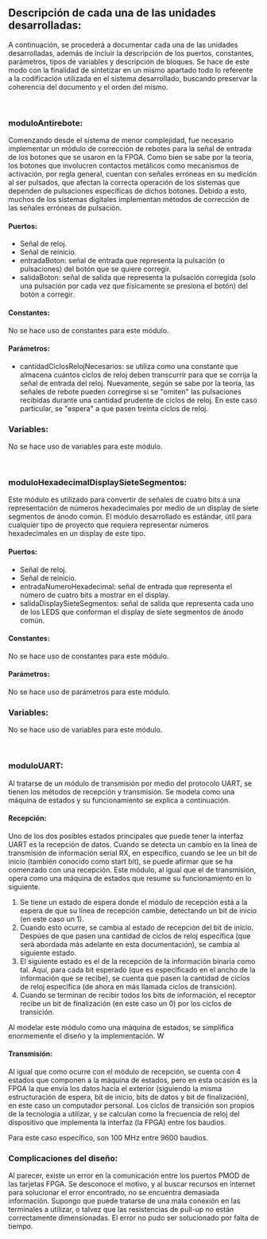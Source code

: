 ## Descripción de cada una de las unidades desarrolladas:
A continuación, se procederá a documentar cada una de las unidades desarrolladas, además de incluir la descripción de los puertos, constantes, parámetros, tipos de variables y descripción de bloques. Se hace de este modo con la finalidad de sintetizar en un mismo apartado todo lo referente a la codificación utilizada en el sistema desarrollado, buscando preservar la coherencia del documento y el orden del mismo.

<br/>


### moduloAntirebote:
Comenzando desde el sistema de menor complejidad, fue necesario implementar un módulo de corrección de rebotes para la señal de entrada de los botones que se usaron en la FPGA. Como bien se sabe por la teoría, los botones que involucren contactos metálicos como mecanismos de activación, por regla general, cuentan con señales erróneas en su medición al ser pulsados, que afectan la correcta operación de los sistemas que dependen de pulsaciones específicas de dichos botones. Debido a esto, muchos de los sistemas digitales implementan métodos de corrección de las señales erróneas de pulsación.

#### Puertos:
* Señal de reloj.
* Señal de reinicio.
* entradaBoton: señal de entrada que representa la pulsación (o pulsaciones) del botón que se quiere corregir.
* salidaBoton: señal de salida que representa la pulsación corregida (solo una pulsación por cada vez que físicamente se presiona el botón) del botón a corregir.

#### Constantes:
No se hace uso de constantes para este módulo.

#### Parámetros:
* cantidadCiclosRelojNecesarios: se utiliza como una constante que almacena cuántos ciclos de reloj deben transcurrir para que se corrija la señal de entrada del reloj. Nuevamente, según se sabe por la teoría, las señales de rebote pueden corregirse si se "omiten" las pulsaciones recibidas durante una cantidad prudente de ciclos de reloj. En este caso particular, se "espera" a que pasen treinta ciclos de reloj.

### Variables:
No se hace uso de variables para este módulo.

<br/>


### moduloHexadecimalDisplaySieteSegmentos:
Este módulo es utilizado para convertir de señales de cuatro bits a una representación de números hexadecimales por medio de un display de siete segmentos de ánodo común. El módulo desarrollado es estándar, útil para cualquier tipo de proyecto que requiera representar números hexadecimales en un display de este tipo.

#### Puertos:
* Señal de reloj.
* Señal de reinicio.
* entradaNumeroHexadecimal: señal de entrada que representa el número de cuatro bits a mostrar en el display.
* salidaDisplaySieteSegmentos: señal de salida que representa cada uno de los LEDS que conforman el display de siete segmentos de ánodo común.

#### Constantes:
No se hace uso de constantes para este módulo.

#### Parámetros:
No se hace uso de parámetros para este módulo.

### Variables:
No se hace uso de variables para este módulo.

<br/>


### moduloUART:
Al tratarse de un módulo de transmisión por medio del protocolo UART, se tienen los métodos de recepción y transmisión. Se modela como una máquina de estados y su funcionamiento se explica a continuación.

#### Recepción:
Uno de los dos posibles estados principales que puede tener la interfaz UART es la recepción de datos. Cuando se detecta un cambio en la línea de transmisión de información serial RX, en específico, cuando se lee un bit de inicio (también conocido como start bit), se puede afirmar que se ha comenzado con una recepción. Este módulo, al igual que el de transmisión, opera como una máquina de estados que resume su funcionamiento en lo siguiente.

1. Se tiene un estado de espera donde el módulo de recepción está a la espera de que su línea de recepción cambie, detectando un bit de inicio (en este caso un 1).
2. Cuando esto ocurre, se cambia al estado de recepción del bit de inicio. Despúes de que pasen una cantidad de ciclos de reloj específica (que será abordada más adelante en esta documentación), se cambia al siguiente estado.
3. El siguiente estado es el de la recepción de la información binaria como tal. Aquí, para cada bit esperado (que es especificado en el ancho de la información que se recibe), se cuenta que pasen la cantidad de ciclos de reloj específica (de ahora en más llamada ciclos de transición).
4. Cuando se terminan de recibir todos los bits de información, el receptor recibe un bit de finalización (en este caso un 0) por los ciclos de transición.

Al modelar este módulo como una máquina de estados, se simplifica enormemente el diseño y la implementación.
W
#### Transmisión:
Al igual que como ocurre con el módulo de recepción, se cuenta con 4 estados que componen a la máquina de estados, pero en esta ocasión es la FPGA la que envía los datos hacia el exterior (siguiendo la misma estructuración de espera, bit de inicio, bits de datos y bit de finalización), en este caso un computador personal.
Los ciclos de transición son propios de la tecnología a utilizar, y se calculan como la frecuencia de reloj del dispositivo que implementa la interfaz (la FPGA) entre los baudios.

Para este caso específico, son 100 MHz entre 9600 baudios.


### Complicaciones del diseño:
Al parecer, existe un error en la comunicación entre los puertos PMOD de las tarjetas FPGA. Se desconoce el motivo, y al buscar recursos en internet para solucionar el error encontrado, no se encuentra demasiada información. Supongo que puede tratarse de una mala conexión en las terminales a utilizar, o talvez que las resistencias de pull-up no están correctamente dimensionadas. El error no pudo ser solucionado por falta de tiempo.